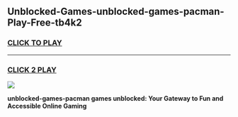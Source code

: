 
## Unblocked-Games-unblocked-games-pacman-Play-Free-tb4k2
<h3>
<a href="https://premium76.site?title=unblocked-games-pacman&ref=10A">CLICK TO PLAY</a></h3>
<hr>

<h3>
<a href="https://premium76.site?title=unblocked-games-pacman&ref=10A">CLICK 2 PLAY</a>
  
</h3>

<a href="https://premium76.site?title=unblocked-games-pacman&ref=10A"><img src="https://clearcache.store/games.png"></a>


**unblocked-games-pacman games unblocked: Your Gateway to Fun and Accessible Online Gaming**
